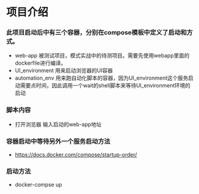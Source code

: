 # 项目介绍
### 此项目启动后中有三个容器，分别在compose模板中定义了启动和方式。
- web-app 被测试项目，模式实战中的待测项目。需要先使用webapp里面的dockerfile进行编译。
- UI_environment 用来启动浏览器的UI容器
- automation_env 用来跑自动化脚本的容器，因为UI_environment这个服务启动需要点时间，因此调用一个wait的shell脚本来等待UI_environment环境的启动
### 脚本内容
- 打开浏览器 输入启动的web-app地址
### 容器启动中等待另外一个服务启动方法
- https://docs.docker.com/compose/startup-order/
### 启动方法
- docker-compse up